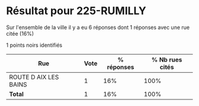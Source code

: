 # Résultat pour 225-RUMILLY

Sur l'ensemble de la ville il y a eu 6 réponses dont 1 réponses avec une rue citée (16%)

1 points noirs identifiés

| Rue | Vote | % réponses | % Nb rues cités|
|-----|------|------------|----------------|
| ROUTE D AIX LES BAINS | 1 | 16% | 100%|
| **Total** | 1 | 16% | 100%|

